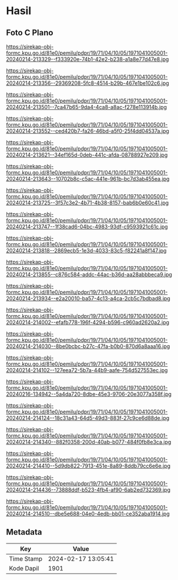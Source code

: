 # Hasil

## Foto C Plano

https://sirekap-obj-formc.kpu.go.id/81e0/pemilu/pdpr/19/71/04/10/05/1971041005001-20240214-213329--f333920e-74b1-42e2-b238-a1a8e77d47e8.jpg

https://sirekap-obj-formc.kpu.go.id/81e0/pemilu/pdpr/19/71/04/10/05/1971041005001-20240214-213356--29369208-5fc8-4514-b29b-467e1be102c6.jpg

https://sirekap-obj-formc.kpu.go.id/81e0/pemilu/pdpr/19/71/04/10/05/1971041005001-20240214-213501--7ca47b65-9da4-4ca8-a8ac-f278e113914b.jpg

https://sirekap-obj-formc.kpu.go.id/81e0/pemilu/pdpr/19/71/04/10/05/1971041005001-20240214-213552--ced420b7-fa26-46bd-a5f0-25f4dd04537a.jpg

https://sirekap-obj-formc.kpu.go.id/81e0/pemilu/pdpr/19/71/04/10/05/1971041005001-20240214-213621--34ef165d-0deb-441c-afda-08788927e209.jpg

https://sirekap-obj-formc.kpu.go.id/81e0/pemilu/pdpr/19/71/04/10/05/1971041005001-20240214-213643--10702b8c-c5ac-441e-961b-bc7d3ab455ea.jpg

https://sirekap-obj-formc.kpu.go.id/81e0/pemilu/pdpr/19/71/04/10/05/1971041005001-20240214-213725--3f57c3e2-4b71-4b38-8157-bab6b0e60c41.jpg

https://sirekap-obj-formc.kpu.go.id/81e0/pemilu/pdpr/19/71/04/10/05/1971041005001-20240214-213747--1f38cad6-04bc-4983-93df-c9593921c61c.jpg

https://sirekap-obj-formc.kpu.go.id/81e0/pemilu/pdpr/19/71/04/10/05/1971041005001-20240214-213818--2869ecb5-1e3d-4033-83c5-f82241a8f147.jpg

https://sirekap-obj-formc.kpu.go.id/81e0/pemilu/pdpr/19/71/04/10/05/1971041005001-20240214-213855--c876c584-addc-44ac-b36d-aa28abbbeca9.jpg

https://sirekap-obj-formc.kpu.go.id/81e0/pemilu/pdpr/19/71/04/10/05/1971041005001-20240214-213934--e2a20010-ba57-4c13-a4ca-2cb5c7bdbad8.jpg

https://sirekap-obj-formc.kpu.go.id/81e0/pemilu/pdpr/19/71/04/10/05/1971041005001-20240214-214002--efafb778-196f-4294-b596-c960ad2620a2.jpg

https://sirekap-obj-formc.kpu.go.id/81e0/pemilu/pdpr/19/71/04/10/05/1971041005001-20240214-214030--8be0bcbc-b27c-47fa-b0b0-870d6a8aaa16.jpg

https://sirekap-obj-formc.kpu.go.id/81e0/pemilu/pdpr/19/71/04/10/05/1971041005001-20240214-214102--127eea72-5b7a-44b9-aafe-754d527553ec.jpg

https://sirekap-obj-formc.kpu.go.id/81e0/pemilu/pdpr/19/71/04/10/05/1971041005001-20240216-134942--5a4da720-8dbe-45e3-9706-20e3077a358f.jpg

https://sirekap-obj-formc.kpu.go.id/81e0/pemilu/pdpr/19/71/04/10/05/1971041005001-20240214-214124--18c31a43-64d5-49d3-883f-27c9ce6d88de.jpg

https://sirekap-obj-formc.kpu.go.id/81e0/pemilu/pdpr/19/71/04/10/05/1971041005001-20240214-214340--882f0358-200d-40ab-b077-484f0fb8e3ca.jpg

https://sirekap-obj-formc.kpu.go.id/81e0/pemilu/pdpr/19/71/04/10/05/1971041005001-20240214-214410--5d9db822-7913-451e-8a89-8ddb79cc6e6e.jpg

https://sirekap-obj-formc.kpu.go.id/81e0/pemilu/pdpr/19/71/04/10/05/1971041005001-20240214-214436--73888ddf-b523-4fb4-af90-6ab2ed732369.jpg

https://sirekap-obj-formc.kpu.go.id/81e0/pemilu/pdpr/19/71/04/10/05/1971041005001-20240214-214510--dbe5e688-04e0-4edb-bb01-ce352aba1914.jpg


## Metadata

| Key        | Value               |
| ---------- | ------------------- |
| Time Stamp | 2024-02-17 13:05:41 |
| Kode Dapil | 1901                |



